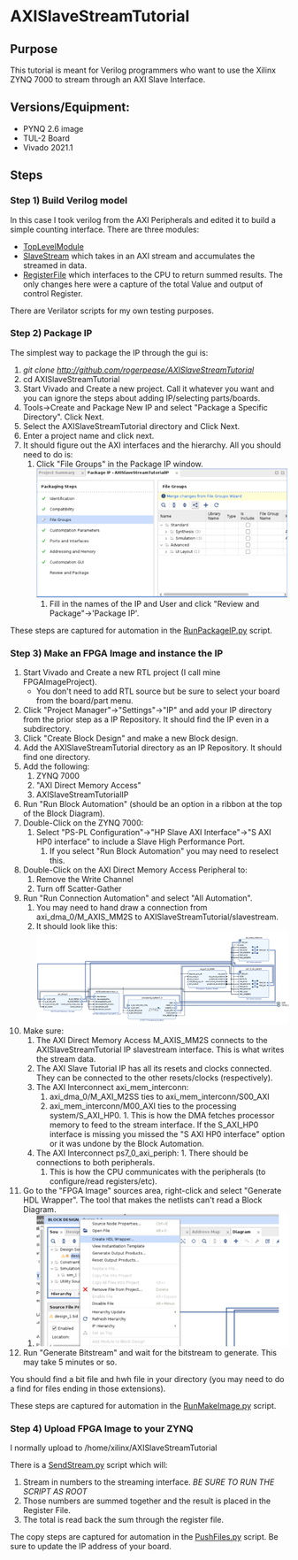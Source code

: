 # AXISlaveStreamTutorial

## Purpose

This tutorial is meant for Verilog programmers who want to use the Xilinx ZYNQ 7000 to stream through an AXI Slave Interface. 

## Versions/Equipment:

* PYNQ 2.6 image
* TUL-2 Board 
* Vivado 2021.1 

## Steps 

### Step 1) Build Verilog model 

In this case I took verilog from the AXI Peripherals and edited it to build a simple counting interface. 
There are three modules:

* [TopLevelModule](http://github.com/rogerpease/AXISlaveStreamTutorial/tree/main/Verilog/module/AXISlaveStreamTutorialIP.v  "Top Level")
* [SlaveStream](http://github.com/rogerpease/AXISlaveStreamTutorial/tree/main/Verilog/modules/AXISlaveStreamTutorialIP_SlaveStream.v) which takes in an AXI stream and accumulates the streamed in data. 
* [RegisterFile](http://github.com/rogerpease/AXISlaveStreamTutorial/tree/main/Verilog/modules/AXISlaveStreamTutorialIP_SlaveRegisterFile.v) which interfaces to the CPU to return summed results. The only changes here were a capture of the total Value and output of control Register.   

There are Verilator scripts for my own testing purposes. 

### Step 2) Package IP

The simplest way to package the IP through the gui is:

1. *git clone http://github.com/rogerpease/AXISlaveStreamTutorial*
1. cd AXISlaveStreamTutorial 
1. Start Vivado and Create a new project. Call it whatever you want and you can ignore the steps about adding IP/selecting parts/boards. 
1. Tools->Create and Package New IP and select "Package a Specific Directory". Click Next.
1. Select the AXISlaveStreamTutorial directory and Click Next.
1. Enter a project name and click next. 
1. It should figure out the AXI interfaces and the hierarchy.  All you should need to do is:
	1. Click "File Groups" in the Package IP window. !["Merge Changes from File Groups Wizard"](pics/FileGroups.png) 
        1. Fill in the names of the IP and User and click "Review and Package"->'Package IP'. 

These steps are captured for automation in the [RunPackageIP.py](http://github.com/rogerpease/AXISlaveStreamTutorial/RunPackageIP.py) script.  

### Step 3) Make an FPGA Image and instance the IP 

1. Start Vivado and Create a new RTL project (I call mine FPGAImageProject). 
	- You don't need to add RTL source but be sure to select your board from the board/part menu.
1. Click "Project Manager"->"Settings"->"IP" and add your IP directory from the prior step as a IP Repository. It should find the IP even in a subdirectory.
1. Click "Create Block Design" and make a new Block design.  
1. Add the AXISlaveStreamTutorial directory as an IP Repository. It should find one directory.  
1. Add the following:
	1. ZYNQ 7000 
	1. "AXI Direct Memory Access" 
	1. AXISlaveStreamTutorialIP 
1. Run "Run Block Automation" (should be an option in a ribbon at the top of the Block Diagram). 
1. Double-Click on the ZYNQ 7000:
 	1. Select "PS-PL Configuration"->"HP Slave AXI Interface"->"S AXI HP0 interface" to include a Slave High Performance Port. 
     	1. If you select "Run Block Automation" you may need to reselect this.
1. Double-Click on the AXI Direct Memory Access Peripheral to:
	1. Remove the Write Channel 
	1. Turn off Scatter-Gather 
1. Run "Run Connection Automation" and select "All Automation". 
	1. You may need to hand draw a connection from axi_dma_0/M_AXIS_MM2S to AXISlaveStreamTutorial/slavestream.
	1. It should look like this: !["Overlay Image"](pics/FPGABlock.png) 
1. Make sure:
	1. The AXI Direct Memory Access M_AXIS_MM2S connects to the AXISlaveStreamTutorial IP slavestream interface. This is what writes the stream data.   
	1. The AXI Slave Tutorial IP has all its resets and clocks connected. They can be connected to the other resets/clocks (respectively).  
	1. The AXI Interconnect axi_mem_interconn:
		1. axi_dma_0/M_AXI_M2SS ties to axi_mem_interconn/S00_AXI
		1. axi_mem_interconn/M00_AXI ties to the processing system/S_AXI_HP0.
                1. This is how the DMA fetches processor memory to feed to the stream interface. If the S_AXI_HP0 interface is missing you missed the "S AXI HP0 interface" option or it was undone by the Block Automation.
	1. The AXI Interconnect ps7_0_axi_periph:
     		1. There should be connections to both peripherals.  
		1. This is how the CPU communicates with the peripherals (to configure/read registers/etc). 
1. Go to the "FPGA Image" sources area, right-click and select "Generate HDL Wrapper". The tool that makes the netlists can't read a Block Diagram. 
	1. !["HDL Wrapper"](pics/CreateHDLWrapper.png) 
1. Run "Generate Bitstream" and wait for the bitstream to generate. This may take 5 minutes or so. 

You should find a bit file and hwh file in your directory (you may need to do a find for files ending in those extensions).

These steps are captured for automation in the [RunMakeImage.py](http://github.com/rogerpease/AXISlaveStreamTutorial/RunMakeImage.py) script.  

### Step 4) Upload FPGA Image to your ZYNQ

I normally upload to /home/xilinx/AXISlaveStreamTutorial 

There is a [SendStream.py](http://github.com/rogerpease/AXISlaveStreamTutorial/SendStream.py) script which will:
1. Stream in numbers to the streaming interface. *BE SURE TO RUN THE SCRIPT AS ROOT* 
1. Those numbers are summed together and the result is placed in the Register File. 
1. The total is read back the sum through the register file. 

The copy steps are captured for automation in the [PushFiles.py](http://github.com/rogerpease/AXISlaveStreamTutorial/PushFiles.py) script. Be sure to update the IP address of your board.   

